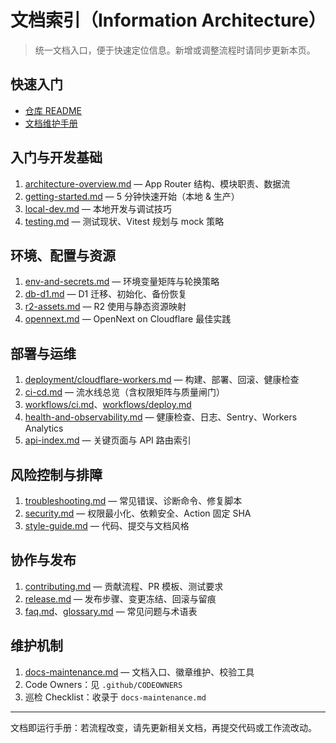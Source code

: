 # 文档索引（Information Architecture）
> 统一文档入口，便于快速定位信息。新增或调整流程时请同步更新本页。

## 快速入门
- [仓库 README](../README.md)
- [文档维护手册](docs-maintenance.md)

## 入门与开发基础
1. [architecture-overview.md](architecture-overview.md) — App Router 结构、模块职责、数据流
2. [getting-started.md](getting-started.md) — 5 分钟快速开始（本地 & 生产）
3. [local-dev.md](local-dev.md) — 本地开发与调试技巧
4. [testing.md](testing.md) — 测试现状、Vitest 规划与 mock 策略

## 环境、配置与资源
1. [env-and-secrets.md](env-and-secrets.md) — 环境变量矩阵与轮换策略
2. [db-d1.md](db-d1.md) — D1 迁移、初始化、备份恢复
3. [r2-assets.md](r2-assets.md) — R2 使用与静态资源映射
4. [opennext.md](opennext.md) — OpenNext on Cloudflare 最佳实践

## 部署与运维
1. [deployment/cloudflare-workers.md](deployment/cloudflare-workers.md) — 构建、部署、回滚、健康检查
2. [ci-cd.md](ci-cd.md) — 流水线总览（含权限矩阵与质量闸门）
3. [workflows/ci.md](workflows/ci.md)、[workflows/deploy.md](workflows/deploy.md)
4. [health-and-observability.md](health-and-observability.md) — 健康检查、日志、Sentry、Workers Analytics
5. [api-index.md](api-index.md) — 关键页面与 API 路由索引

## 风险控制与排障
1. [troubleshooting.md](troubleshooting.md) — 常见错误、诊断命令、修复脚本
2. [security.md](security.md) — 权限最小化、依赖安全、Action 固定 SHA
3. [style-guide.md](style-guide.md) — 代码、提交与文档风格

## 协作与发布
1. [contributing.md](contributing.md) — 贡献流程、PR 模板、测试要求
2. [release.md](release.md) — 发布步骤、变更冻结、回滚与留痕
3. [faq.md](faq.md)、[glossary.md](glossary.md) — 常见问题与术语表

## 维护机制
1. [docs-maintenance.md](docs-maintenance.md) — 文档入口、徽章维护、校验工具
2. Code Owners：见 `.github/CODEOWNERS`
3. 巡检 Checklist：收录于 `docs-maintenance.md`

---

文档即运行手册：若流程改变，请先更新相关文档，再提交代码或工作流改动。

